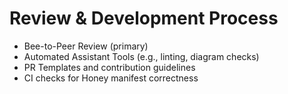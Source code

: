 # Review & Development Process

- Bee-to-Peer Review (primary)
- Automated Assistant Tools (e.g., linting, diagram checks)
- PR Templates and contribution guidelines
- CI checks for Honey manifest correctness
